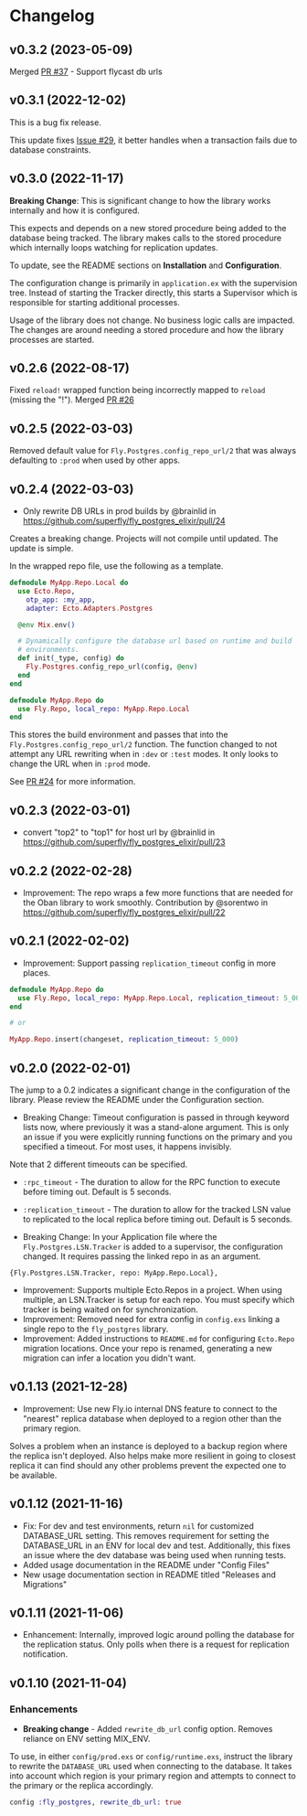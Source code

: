 # Changelog

## v0.3.2 (2023-05-09)

Merged [PR #37](https://github.com/superfly/fly_postgres_elixir/pull/37) - Support flycast db urls

## v0.3.1 (2022-12-02)

This is a bug fix release.

This update fixes [Issue #29](https://github.com/superfly/fly_postgres_elixir/issues/29), it better handles when a transaction fails due to database constraints.

## v0.3.0 (2022-11-17)

**Breaking Change**: This is significant change to how the library works
internally and how it is configured.

This expects and depends on a new stored procedure being added to the database
being tracked. The library makes calls to the stored procedure which internally
loops watching for replication updates.

To update, see the README sections on **Installation** and **Configuration**.

The configuration change is primarily in `application.ex` with the supervision
tree. Instead of starting the Tracker directly, this starts a Supervisor which
is responsible for starting additional processes.

Usage of the library does not change. No business logic calls are impacted. The
changes are around needing a stored procedure and how the library processes are
started.

## v0.2.6 (2022-08-17)

Fixed `reload!` wrapped function being incorrectly mapped to `reload` (missing the "!"). Merged [PR #26](https://github.com/superfly/fly_postgres_elixir/pull/26)

## v0.2.5 (2022-03-03)

Removed default value for `Fly.Postgres.config_repo_url/2` that was always defaulting to `:prod` when used by other apps.

## v0.2.4 (2022-03-03)

* Only rewrite DB URLs in prod builds by @brainlid in https://github.com/superfly/fly_postgres_elixir/pull/24

Creates a breaking change. Projects will not compile until updated. The update is simple.

In the wrapped repo file, use the following as a template.

```elixir
defmodule MyApp.Repo.Local do
  use Ecto.Repo,
    otp_app: :my_app,
    adapter: Ecto.Adapters.Postgres

  @env Mix.env()

  # Dynamically configure the database url based on runtime and build
  # environments.
  def init(_type, config) do
    Fly.Postgres.config_repo_url(config, @env)
  end
end

defmodule MyApp.Repo do
  use Fly.Repo, local_repo: MyApp.Repo.Local
end
```

This stores the build environment and passes that into the `Fly.Postgres.config_repo_url/2` function. The function changed to not attempt any URL rewriting when in `:dev` or `:test` modes. It only looks to change the URL when in `:prod` mode.

See [PR #24](https://github.com/superfly/fly_postgres_elixir/pull/24) for more information.

## v0.2.3 (2022-03-01)

* convert "top2" to "top1" for host url by @brainlid in https://github.com/superfly/fly_postgres_elixir/pull/23

## v0.2.2 (2022-02-28)

- Improvement: The repo wraps a few more functions that are needed for the Oban library to work smoothly. Contribution by @sorentwo in https://github.com/superfly/fly_postgres_elixir/pull/22

## v0.2.1 (2022-02-02)

- Improvement: Support passing `replication_timeout` config in more places.

```elixir
defmodule MyApp.Repo do
  use Fly.Repo, local_repo: MyApp.Repo.Local, replication_timeout: 5_000
end

# or

MyApp.Repo.insert(changeset, replication_timeout: 5_000)
```

## v0.2.0 (2022-02-01)

The jump to a 0.2 indicates a significant change in the configuration of the library. Please review the README under the Configuration section.

- Breaking Change: Timeout configuration is passed in through keyword lists now, where previously it was a stand-alone argument. This is only an issue if you were explicitly running functions on the primary and you specified a timeout. For most uses, it happens invisibly.

Note that 2 different timeouts can be specified.

  - `:rpc_timeout` - The duration to allow for the RPC function to execute before timing out. Default is 5 seconds.
  - `:replication_timeout` - The duration to allow for the tracked LSN value to replicated to the local replica before timing out. Default is 5 seconds.

- Breaking Change: In your Application file where the `Fly.Postgres.LSN.Tracker` is added to a supervisor, the configuration changed. It requires passing the linked repo in as an argument.

```
{Fly.Postgres.LSN.Tracker, repo: MyApp.Repo.Local},
```

- Improvement: Supports multiple Ecto.Repos in a project. When using multiple, an LSN.Tracker is setup for each repo. You must specify which tracker is being waited on for synchronization.
- Improvement: Removed need for extra config in `config.exs` linking a single repo to the `fly_postgres` library.
- Improvement: Added instructions to `README.md` for configuring `Ecto.Repo` migration locations. Once your repo is renamed, generating a new migration can infer a location you didn't want.

## v0.1.13 (2021-12-28)

- Improvement: Use new Fly.io internal DNS feature to connect to the "nearest" replica database when deployed to a region other than the primary region.

Solves a problem when an instance is deployed to a backup region where the replica isn't deployed. Also helps make more resilient in going to closest replica it can find should any other problems prevent the expected one to be available.

## v0.1.12 (2021-11-16)

- Fix: For dev and test environments, return `nil` for customized DATABASE_URL setting. This removes requirement for setting the DATABASE_URL in an ENV for local dev and test. Additionally, this fixes an issue where the dev database was being used when running tests.
- Added usage documentation in the README under "Config Files"
- New usage documentation section in README titled "Releases and Migrations"

## v0.1.11 (2021-11-06)

- Enhancement: Internally, improved logic around polling the database for the replication status. Only polls when there is a request for replication notification.

## v0.1.10 (2021-11-04)

### Enhancements

- **Breaking change** - Added `rewrite_db_url` config option. Removes reliance on ENV setting MIX_ENV.

To use, in either `config/prod.exs` or `config/runtime.exs`, instruct the library to rewrite the `DATABASE_URL` used when connecting to the database. It takes into account which region is your primary region and attempts to connect to the primary or the replica accordingly.

```elixir
config :fly_postgres, rewrite_db_url: true
```
